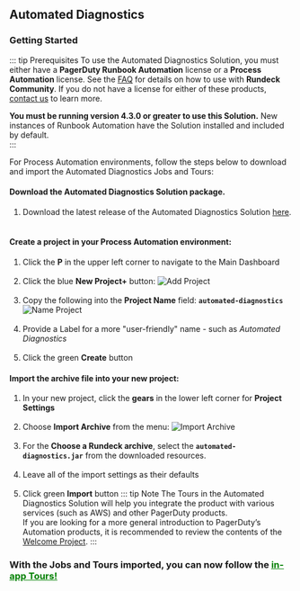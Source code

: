 ## Automated Diagnostics
### Getting Started

::: tip Prerequisites
To use the Automated Diagnostics Solution, you must either have a **PagerDuty Runbook Automation** license or a **Process Automation** license.
See the [FAQ](/learning/solutions/automated-diagnostics/feedback-faq) for details on how to use with **Rundeck Community**.
If you do not have a license for either of these products, [contact us](https://www.pagerduty.com/contact-us/runbook-automation/) to learn more.

**You must be running version 4.3.0 or greater to use this Solution.** New instances of Runbook Automation have the Solution installed and included by default.<br>
:::

For Process Automation environments, follow the steps below to download and import the Automated Diagnostics Jobs and Tours:
#### Download the **Automated Diagnostics Solution package**.
1. Download the latest release of the Automated Diagnostics Solution [here](https://github.com/rundeckpro/automated-diagnostics-project/releases/download/v3/automated-diagnostics.jar).<br><br>


#### Create a project in your Process Automation environment:
1. Click the **P** in the upper left corner to navigate to the Main Dashboard <br><br>
2. Click the blue **New Project+** button:
![Add Project](@assets/img/solutions-auto-diag-add-project.png)<br><br>
3. Copy the following into the **Project Name** field:  **`automated-diagnostics`**
![Name Project](@assets/img/solutions-auto-diag-name-project.png)<br><br>
4. Provide a Label for a more "user-friendly" name - such as _Automated Diagnostics_ <br><br>
5. Click the green **Create** button

#### Import the archive file into your new project:
1. In your new project, click the **gears** in the lower left corner for **Project Settings**<br><br>
2. Choose **Import Archive** from the menu:
![Import Archive](@assets/img/solutions-auto-diag-import-archive.png)<br><br>
3. For the **Choose a Rundeck archive**, select the **`automated-diagnostics.jar`** from the downloaded resources.<br><br>
4. Leave all of the import settings as their defaults<br><br>
5. Click green **Import** button
   ::: tip Note
   The Tours in the Automated Diagnostics Solution will help you integrate the product with various services (such as AWS) and other PagerDuty products.  
   If you are looking for a more general introduction to PagerDuty’s Automation products, it is recommended to review the contents of the [Welcome Project](/learning/howto/welcome-project-starter.html).
   :::

### **With the Jobs and Tours imported, you can now follow the [<span style="color:green"><ins>in-app Tours!</ins></span>](/learning/solutions/automated-diagnostics/tours.html)**
